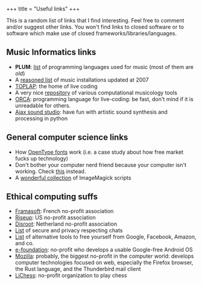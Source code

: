 +++
title = "Useful links"
+++

This is a random list of links that I find interesting. Feel free to comment and/or suggest other links.
You won't find links to closed software or to software which make use of closed frameworks/libraries/languages.

## Music Informatics links

- **PLUM**: [list](http://www.nosuch.com/tjt/plum.html) of programming languages used for music (most of them are _old_)
- A [reasoned list](http://www.mindatplay.co.uk/index.html) of music installations updated at 2007
- [TOPLAP](http://toplap.org/): the home of live coding
- A very nice [repository](https://github.com/MarkGotham/MusoRepo) of various computational musicology tools
- [ORCA](https://github.com/hundredrabbits/Orca): programming language for live-coding: be fast, don't mind if it is unreadable for others.
- [Ajax sound studio](http://ajaxsoundstudio.com/software/): have fun with artistic sound synthesis and processing in python

## General computer science links

- How [OpenType fonts](https://simoncozens.github.io/fonts-and-layout/) work (i.e. a case study about how free market fucks up technology)
- Don't bother your computer nerd friend because your computer isn't working. Check [this](http://www.fixingmycomputer.com/computer-turn-on.html) instead.
- A [wonderful collection](https://im.snibgo.com) of ImageMagick scripts

## Ethical computing suffs

- [Framasoft](https://framasoft.org/): French no-profit association
- [Riseup](https://riseup.net/): US no-profit association
- [Disroot](https://disroot.org/): Netherland no-profit association
- [List](https://securechatguide.org/) of secure and privacy respecting chats
- [List](https://degooglisons-internet.org/en/alternatives/) of alternative tools to free yourself from Google, Facebook, Amazon, and co.
- [e-foundation](https://e.foundation/): no-profit who develops a usable Google-free Android OS
- [Mozilla](https://www.mozilla.org/it/): probably, the biggest no-profit in the computer world: develops computer technologies focused on web, especially the Firefox browser, the Rust language, and the Thunderbird mail client
- [LiChess](//lichess.org/): no-profit organization to play chess
